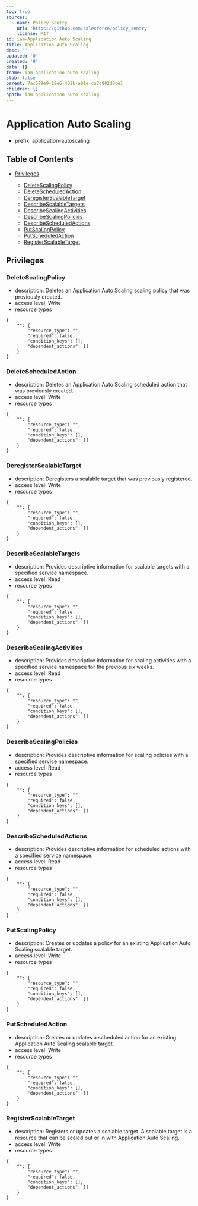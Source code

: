 ```yaml
---
toc: true
sources:
  - name: Policy Sentry
    url: 'https://github.com/salesforce/policy_sentry'
    license: MIT
id: iam-Application Auto Scaling
title: Application Auto Scaling
desc: ''
updated: '0'
created: '0'
data: {}
fname: iam.application-auto-scaling
stub: false
parent: 7ac589e9-18e6-402b-a01e-ca7c802d0ce1
children: []
hpath: iam.application-auto-scaling
---
```

# Application Auto Scaling

- prefix: application-autoscaling

## Table of Contents

- [Privileges](#privileges)

  - [DeleteScalingPolicy](#deletescalingpolicy)
  - [DeleteScheduledAction](#deletescheduledaction)
  - [DeregisterScalableTarget](#deregisterscalabletarget)
  - [DescribeScalableTargets](#describescalabletargets)
  - [DescribeScalingActivities](#describescalingactivities)
  - [DescribeScalingPolicies](#describescalingpolicies)
  - [DescribeScheduledActions](#describescheduledactions)
  - [PutScalingPolicy](#putscalingpolicy)
  - [PutScheduledAction](#putscheduledaction)
  - [RegisterScalableTarget](#registerscalabletarget)

## Privileges

### DeleteScalingPolicy

- description: Deletes an Application Auto Scaling scaling policy that was previously created.
- access level: Write
- resource types

```
{
    "": {
        "resource_type": "",
        "required": false,
        "condition_keys": [],
        "dependent_actions": []
    }
}
```

### DeleteScheduledAction

- description: Deletes an Application Auto Scaling scheduled action that was previously created.
- access level: Write
- resource types

```
{
    "": {
        "resource_type": "",
        "required": false,
        "condition_keys": [],
        "dependent_actions": []
    }
}
```

### DeregisterScalableTarget

- description: Deregisters a scalable target that was previously registered.
- access level: Write
- resource types

```
{
    "": {
        "resource_type": "",
        "required": false,
        "condition_keys": [],
        "dependent_actions": []
    }
}
```

### DescribeScalableTargets

- description: Provides descriptive information for scalable targets with a specified service namespace.
- access level: Read
- resource types

```
{
    "": {
        "resource_type": "",
        "required": false,
        "condition_keys": [],
        "dependent_actions": []
    }
}
```

### DescribeScalingActivities

- description: Provides descriptive information for scaling activities with a specified service namespace for the previous six weeks.
- access level: Read
- resource types

```
{
    "": {
        "resource_type": "",
        "required": false,
        "condition_keys": [],
        "dependent_actions": []
    }
}
```

### DescribeScalingPolicies

- description: Provides descriptive information for scaling policies with a specified service namespace.
- access level: Read
- resource types

```
{
    "": {
        "resource_type": "",
        "required": false,
        "condition_keys": [],
        "dependent_actions": []
    }
}
```

### DescribeScheduledActions

- description: Provides descriptive information for scheduled actions with a specified service namespace.
- access level: Read
- resource types

```
{
    "": {
        "resource_type": "",
        "required": false,
        "condition_keys": [],
        "dependent_actions": []
    }
}
```

### PutScalingPolicy

- description: Creates or updates a policy for an existing Application Auto Scaling scalable target.
- access level: Write
- resource types

```
{
    "": {
        "resource_type": "",
        "required": false,
        "condition_keys": [],
        "dependent_actions": []
    }
}
```

### PutScheduledAction

- description: Creates or updates a scheduled action for an existing Application Auto Scaling scalable target.
- access level: Write
- resource types

```
{
    "": {
        "resource_type": "",
        "required": false,
        "condition_keys": [],
        "dependent_actions": []
    }
}
```

### RegisterScalableTarget

- description: Registers or updates a scalable target. A scalable target is a resource that can be scaled out or in with Application Auto Scaling.
- access level: Write
- resource types

```
{
    "": {
        "resource_type": "",
        "required": false,
        "condition_keys": [],
        "dependent_actions": []
    }
}
```
